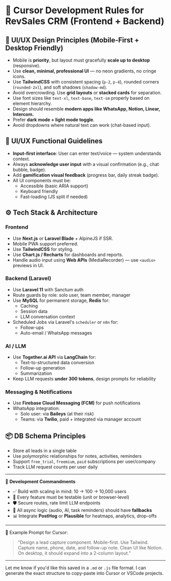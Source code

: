 # 🎯 Cursor Development Rules for RevSales CRM (Frontend + Backend)

## 📱 UI/UX Design Principles (Mobile-First + Desktop Friendly)

- Mobile is **priority**, but layout must gracefully **scale up to desktop** (responsive).
- Use **clean, minimal, professional UI** — no neon gradients, no cringe icons.
- Use **TailwindCSS** with consistent spacing (`p-2`, `p-4`), rounded corners (`rounded-2xl`), and soft shadows (`shadow-md`).
- Avoid overcrowding. Use **grid layouts** or **stacked cards** for separation.
- Use font sizes like `text-xl`, `text-base`, `text-sm` properly based on element hierarchy.
- Design should resemble **modern apps like WhatsApp, Notion, Linear, Intercom.**
- Prefer **dark mode + light mode toggle**.
- Avoid dropdowns where natural text can work (chat-based input).

## 🧠 UI/UX Functional Guidelines

- **Input-first interface**: User can enter text/voice — system understands context.
- Always **acknowledge user input** with a visual confirmation (e.g., chat bubble, badge).
- Add **gamification visual feedback** (progress bar, daily streak badge).
- All UI components must be:
  - Accessible (basic ARIA support)
  - Keyboard friendly
  - Fast-loading (JS split if needed)

## ⚙️ Tech Stack & Architecture

### Frontend
- Use **Next.js** or **Laravel Blade** + AlpineJS if SSR.
- Mobile PWA support preferred.
- Use **TailwindCSS** for styling.
- Use **Chart.js / Recharts** for dashboards and reports.
- Handle audio input using **Web APIs** (MediaRecorder) — use `<audio>` previews in UI.

### Backend (Laravel)
- Use **Laravel 11** with Sanctum auth
- Route guards by role: solo user, team member, manager
- Use **MySQL** for permanent storage, **Redis** for:
  - Caching
  - Session data
  - LLM conversation context
- Scheduled Jobs via Laravel's `scheduler` or `n8n` for:
  - Follow-ups
  - Auto-email / WhatsApp messages

### AI / LLM
- Use **Together.ai API** via **LangChain** for:
  - Text-to-structured data conversion
  - Follow-up generation
  - Summarization
- Keep LLM requests **under 300 tokens**, design prompts for reliability

### Messaging & Notifications
- Use **Firebase Cloud Messaging (FCM)** for push notifications
- WhatsApp integration:
  - Solo user: via **Baileys** (at their risk)
  - Teams: via **Twilio**, paid + integrated via manager account

## 📦 DB Schema Principles
- Store all leads in a single table
- Use polymorphic relationships for notes, activities, reminders
- Support `free_trial`, `freemium`, `paid` subscriptions per user/company
- Track LLM request counts per user daily

---

📝 **Development Commandments**
- ✅ Build with scaling in mind: 10 → 100 → 10,000 users
- 🧪 Every feature must be testable (unit or browser-level)
- 🛡️ Secure routes, rate limit LLM endpoints
- 🔄 All async logic (audio, AI, task reminders) should have **fallbacks**
- 📊 Integrate **PostHog** or **Plausible** for heatmaps, analytics, drop-offs

---

📌 Example Prompt for Cursor:
> “Design a lead capture component. Mobile-first. Use Tailwind. Capture name, phone, date, and follow-up note. Clean UI like Notion. On desktop, it should expand into a 2-column layout.”

---

Let me know if you'd like this saved in a `.md` or `.js` file format. I can generate the exact structure to copy-paste into Cursor or VSCode projects.
